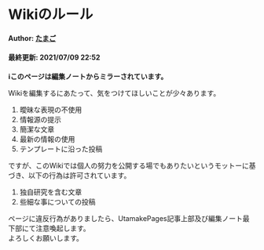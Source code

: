 # Wikiのルール
#### Author: [たまご](/wiki/author/tamagoes)  
#### 最終更新: 2021/07/09 22:52

**ℹ︎このページは編集ノートからミラーされています。**

Wikiを編集するにあたって、気をつけてほしいことが少々あります。
1. 曖昧な表現の不使用
2. 情報源の提示
3. 簡潔な文章
4. 最新の情報の使用
5. テンプレートに沿った投稿

ですが、このWikiでは個人の努力を公開する場でもありたいというモットーに基づき、以下の行為は許可されています。
1. 独自研究を含む文章
2. 些細な事についての投稿

ページに違反行為がありましたら、UtamakePages記事上部及び編集ノート最下部にて注意喚起します。  
よろしくお願いします。
